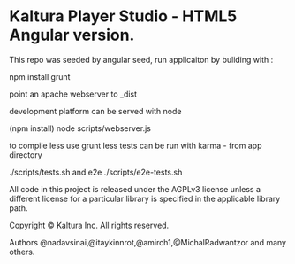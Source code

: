 # Kaltura Player Studio - HTML5 Angular version.

This repo was seeded by angular seed, run applicaiton by buliding with :

npm install
grunt

point an apache webserver to _dist

development platform can be served with node

(npm install)
node scripts/webserver.js


to compile less use grunt less
tests can be run with karma - from app directory

./scripts/tests.sh
and e2e
./scripts/e2e-tests.sh

All code in this project is released under the AGPLv3 license unless a different license for a particular library is specified in the applicable library path.

Copyright © Kaltura Inc. All rights reserved.

Authors @nadavsinai,@itaykinnrot,@amirch1,@MichalRadwantzor and many others.

